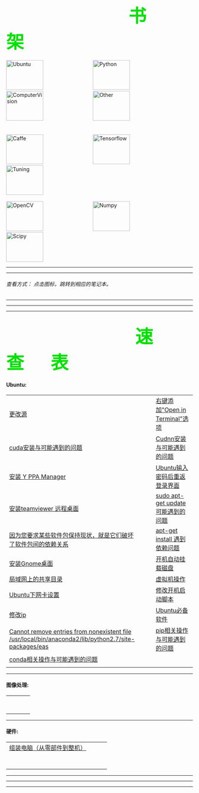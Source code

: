 &emsp;&emsp;&emsp;&emsp;&emsp;&emsp;&emsp;&emsp;&emsp;&emsp;&emsp;&emsp;&emsp;&emsp;&emsp;&ensp;
<font color=##40E0D0 size=10 face="楷书">  书 &emsp;&ensp;   架</font>
---

[<img src="https://github.com/JNingWei/Notebook/blob/master/Bookshelf/Others-Notebook/Others-Box/Pic/Logo_pic/Ubuntu_Logo/Ubuntu_1.png" width="100" height="80" alt="Ubuntu"/>](https://github.com/JNingWei/Notebook/blob/master/Bookshelf/Ubuntu-Notebook/Ubuntu-Notebook.md) 
&emsp;&emsp;&emsp;&emsp;&emsp;&emsp;&emsp;&emsp;&emsp; 
[<img src="https://github.com/JNingWei/Notebook/blob/master/Bookshelf/Others-Notebook/Others-Box/Pic/Logo_pic/Python_pic/Python_0.jpg" width="100" height="80" alt="Python"/>](https://github.com/JNingWei/Notebook/blob/master/Bookshelf/Python-Notebook/Python-Notebook.md)
&emsp;&emsp;&emsp;&emsp;&emsp;&emsp;&emsp;&emsp;&emsp;
[<img src="https://github.com/JNingWei/Notebook/blob/master/Bookshelf/Others-Notebook/Others-Box/Pic/Logo_pic/ComputerVision_pic/ComputerVision_0.jpg" width="100" height="80" alt="ComputerVision"/>](https://github.com/JNingWei/Notebook/blob/master/Bookshelf/ComputerVision-Notebook/ComputerVision-Notebook.md)
&emsp;&emsp;&emsp;&emsp;&emsp;&emsp;&emsp;&emsp;&emsp;
[<img src="https://github.com/JNingWei/Notebook/blob/master/Bookshelf/Others-Notebook/Others-Box/Pic/Logo_pic/Other_pic/Other_3.png" width="100" height="80" alt="Other"/>](https://github.com/JNingWei/Notebook/blob/master/Bookshelf/Others-Notebook/Others-Notebook.md)
<br>
<br>   
[<img src="https://github.com/JNingWei/Notebook/blob/master/Bookshelf/Others-Notebook/Others-Box/Pic/Logo_pic/Caffe_pic/Caffe_3.png" width="100" height="80" alt="Caffe"/>](https://github.com/JNingWei/Notebook/blob/master/Bookshelf/Caffe-Notebook/Caffe-Notebook.md) 
&emsp;&emsp;&emsp;&emsp;&emsp;&emsp;&emsp;&emsp;&emsp;
[<img src="https://github.com/JNingWei/Notebook/blob/master/Bookshelf/Others-Notebook/Others-Box/Pic/Logo_pic/Tensorflow_pic/Tensorflow_1.png" width="100" height="80" alt="Tensorflow"/>](https://github.com/JNingWei/Notebook/blob/master/Bookshelf/TensorFlow-Notebook/TensorFlow-Notebook.md) 
&emsp;&emsp;&emsp;&emsp;&emsp;&emsp;&emsp;&emsp;&emsp;
[<img src="https://github.com/JNingWei/Notebook/blob/master/Bookshelf/Others-Notebook/Others-Box/Pic/Logo_pic/Tuning_pic/Tuning_0.png" width="100" height="80" alt="Tuning"/>](https://github.com/JNingWei/Notebook/blob/master/Bookshelf/Tuning-Notebook/Tuning-Notebook.md)
<br>
<br>
[<img src="https://github.com/JNingWei/Notebook/blob/master/Bookshelf/Others-Notebook/Others-Box/Pic/Logo_pic/OpenCV_pic/OpenCV_1.png" width="100" height="80" alt="OpenCV"/>](https://github.com/JNingWei/Notebook/blob/master/Bookshelf/OpenCV-Notebook/OpenCV-Notebook.md)
&emsp;&emsp;&emsp;&emsp;&emsp;&emsp;&emsp;&emsp;&emsp;
[<img src="https://github.com/JNingWei/Notebook/blob/master/Bookshelf/Others-Notebook/Others-Box/Pic/Logo_pic/Numpy_pic/Numpy_1.jpg" width="100" height="80" alt="Numpy"/>](https://github.com/JNingWei/Notebook/blob/master/Bookshelf/Numpy-Notebook/Numpy-Notebook.md) 
&emsp;&emsp;&emsp;&emsp;&emsp;&emsp;&emsp;&emsp;&emsp;
[<img src="https://github.com/JNingWei/Notebook/blob/master/Bookshelf/Others-Notebook/Others-Box/Pic/Logo_pic/Scipy_pic/Scipy_1.jpg" width="100" height="80" alt="Scipy"/>](https://github.com/JNingWei/Notebook/blob/master/Bookshelf/Scipy-Notebook/Scipy-Notebook.md)

---

---

###### 查看方式： 点击图标，跳转到相应的笔记本。


---

---

---

&emsp;&emsp;&emsp;&emsp;&emsp;&emsp;&emsp;&emsp;&emsp;&emsp;&emsp;&emsp;&emsp;&ensp;
<font color=##40E0D0 size=10 face="楷书"> &emsp; 速&emsp;&ensp;查&emsp;&ensp;表 </font>
---

#### Ubuntu:

 | | | | |
 :--- | --- | --- | :--- 
 [更改源](http://www.jianshu.com/p/34af9781574a) | | | [右键添加"Open in Terminal"选项](http://www.jianshu.com/p/b8c458649d55) 
 [cuda安装与可能遇到的问题](http://www.jianshu.com/p/f71bbf2ecde3) | | | [Cudnn安装与可能遇到的问题](http://www.jianshu.com/p/aa10f356a3af)
 [安装 Y PPA Manager](http://www.jianshu.com/p/b930746b6080) | | | [Ubuntu输入密码后重返登录界面](http://www.jianshu.com/p/1bfbec5aea12) 
 [安装teamviewer 远程桌面](http://www.jianshu.com/p/63d0d01747f6) | | | [sudo apt-get update 可能遇到的问题](http://www.jianshu.com/p/a5228238a4b2) 
 [因为您要求某些软件包保持现状，就是它们破坏了软件包间的依赖关系](http://www.jianshu.com/p/180ab8c9f171) | | | [apt-get install 遇到依赖问题](http://www.jianshu.com/p/461c34506a4c) 
 [安装Gnome桌面](http://www.jianshu.com/p/9b01f1ae24b0) | | | [开机自动挂载磁盘](http://www.jianshu.com/p/3f5954d5388e) 
 [局域网上的共享目录](http://www.jianshu.com/p/8b1cade2b3c7) | | | [虚拟机操作](http://www.jianshu.com/p/ec5694048aa0) 
 [Ubuntu下网卡设置](http://www.jianshu.com/p/1ece6ddcce38) | | | [修改开机启动脚本](http://www.jianshu.com/p/aa42279ac50f) 
 [修改ip](http://www.jianshu.com/p/b2374ef5085d) | | | [Ubuntu必备软件](http://www.jianshu.com/p/2a843b6fc093) 
 [Cannot remove entries from nonexistent file /usr/local/bin/anaconda2/lib/python2.7/site-packages/eas](http://www.jianshu.com/p/f89acba5cc6b) | | | [pip相关操作与可能遇到的问题](http://www.jianshu.com/p/fc0d1ca49eeb) 
 [conda相关操作与可能遇到的问题](http://www.jianshu.com/p/1e321208db4a) | | | []() 
 []() | | | []() 

---


#### 图像处理:

 | | | | |
 :--- | --- | --- | :--- 
 []() | | | []() 
 []() | | | []() 
 []() | | | []() 
 []() | | | []() 
 []() | | | []() 
 []() | | | []() 
 []() | | | []() 
 []() | | | []() 

---

#### 硬件:

 | | | | |
 :--- | --- | --- | :--- 
 [组装电脑（从零部件到整机）](http://www.jianshu.com/p/9873a589064a) | | | []() 
 []() | | | []() 
 []() | | | []() 
 []() | | | []() 
 []() | | | []() 
 []() | | | []() 
 []() | | | []() 
 []() | | | []() 

---



---

---
